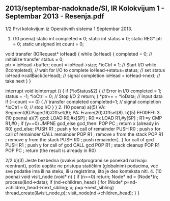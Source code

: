2013/septembar-nadoknade/SI, IR Kolokvijum 1 - Septembar 2013 - Resenja.pdf
--------------------------------------------------------------------------------


1/2 
Prvi kolokvijum iz Operativnih sistema 1 
Septembar 2013. 
1. (10 poena) 
static int completed = 0; 
static int status = 0; 
static REG* ptr = 0; 
static unsigned int count = 0; 
 
void transfer (IORequest* ioHead) { 
  while (ioHead) { 
    completed = 0;  // initialize transfer 
    status = 0;  
    ptr = ioHead->buffer; 
    count = ioHead->size; 
    *ioCtrl = 1; // Start I/O 
    while (!completed); // wait for I/O to complete 
    ioHead->status=status;  // set status 
    ioHead->callBack(ioHead);  // signal completion 
    ioHead = ioHead->next;  // take next 
  } 
} 
 
interrupt void ioInterrupt () { 
  if (*ioStatus&2) { // Error in I/O 
    completed = 1; 
    status = -1; 
    *ioCtrl = 0; // Stop I/O 2 
    return; 
  } 
  *ptr++ = *ioData; // input data 
  if (--count == 0) { // transfer completed 
    completed=1;  // signal completion 
    *ioCtrl = 0;    // stop I/O 
  } 
} 
2. (10 poena) 
a)(5) VA: Segment(8):Page(16):Offset(8); PA: Frame(20):Offset(8). 
b)(5) FF00FFh 
3. (10 poena) a)(7) 
gcd:  LOAD R0,#x[SP] ; R0:=x 
   LOAD R1,#y[SP] ; R1:=y 
  CMP R1,#0  ; if (y==0) 
  JMPNE gcd_else 
gcd_then: POP PC  ; return x (already in R0) 
gcd_else: PUSH R1  ; push y for call of remainder 
   PUSH R0  ; push x for call of remainder 
   CALL remainder 
   POP R1  ; remove x from the stack 
  POP R1  ; remove y from the stack 
   PUSH R0  ; push remainder(...) for call of gcd 
   PUSH R1  ; push y for call of gcd 
   CALL gcd 
   POP R1  ; stack cleanup 
   POP R1 
  POP PC  ; return (the result is already in R0) 

2/2 
b)(3)  Jeste  bezbedna  (ovakvi  potprogrami se  ponekad  nazivaju reentrant), pošto uopšte ne 
pristupa statičkim (globalnim) podacima, već sve podatke ima ili na steku, ili u registrima, što 
je deo konteksta niti. 
4. (10 poena) 
void visit_node (void* n) { 
  if (n==0) return; 
  Node* nd = (Node*)n; 
  process(&nd->data); 
  if (nd->children_head) { 
    for (Node* p=nd->children_head->next_sibling; p; p=p->next_sibling) 
      thread_create(&visit_node,p); 
    visit_node(nd->children_head); 
  } 
} 
 